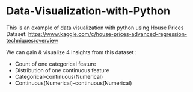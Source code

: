 # Data-Visualization-with-Python

This is an example of data visualization with python using House Prices Dataset: https://www.kaggle.com/c/house-prices-advanced-regression-techniques/overview

We can gain & visualize 4 insights from this dataset :
- Count of one categorical feature
- Distribution of one continuous feature
- Categorical-continuous(Numerical)
- Continuous(Numerical)-continuous(Numerical)
